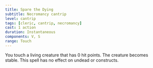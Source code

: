 ```yaml
---
title: Spare the Dying
subtitle: Necromancy cantrip
level: cantrip
tags: [cleric, cantrip, necromancy]
cast: 1 action
duration: Instantaneous
components: V, S
range: Touch
---
```

You touch a living creature that has 0 hit points. The creature becomes stable. This spell has no effect on undead or constructs.